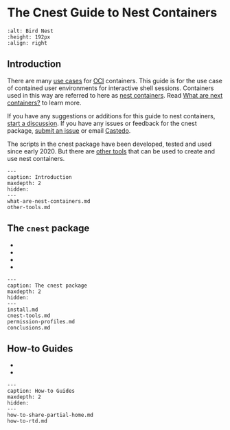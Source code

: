 The Cnest Guide to Nest Containers
==================================

```{image} _static/bird-nest-260px.png
:alt: Bird Nest
:height: 192px
:align: right
```

Introduction
------------

There are many [use
cases](https://docs.fedoraproject.org/en-US/containers/terminology/use_cases/)
for [OCI](https://opencontainers.org/) containers.
This guide is for the use case of contained user environments for interactive
shell sessions.
Containers used in this way are referred to here as [nest
containers](what-are-nest-containers.md).
Read [What are next containers?](what-are-nest-containers.md) to learn more.

If you have any suggestions or additions for this guide to nest containers,
[start a discussion](https://github.com/castedo/cnest/discussions).
If you have any issues or feedback for the cnest package, [submit an
issue](https://github.com/castedo/cnest/issues) or email
[Castedo](mailto:castedo@castedo.com).


The scripts in the cnest package have been developed, tested and used since
early 2020. But there are [other tools](other-tools.md) that can be used to
create and use nest containers.


```{toctree}
---
caption: Introduction
maxdepth: 2
hidden:
---
what-are-nest-containers.md
other-tools.md
```


The `cnest` package
-------------------

* [](install.md)
* [](cnest-tools.md)
* [](permission-profiles.md)
* [](conclusions.md)


```{toctree}
---
caption: The cnest package
maxdepth: 2
hidden:
---
install.md
cnest-tools.md
permission-profiles.md
conclusions.md
```


How-to Guides
-------------

* [](how-to-share-partial-home.md)
* [](how-to-rtd.md)

```{toctree}
---
caption: How-to Guides
maxdepth: 2
hidden:
---
how-to-share-partial-home.md
how-to-rtd.md
```

